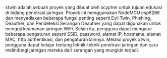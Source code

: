 xtwin adalah sebuah proyek yang dibuat oleh xcypher untuk tujuan edukasi di bidang penetrasi jaringan. Proyek ini menggunakan NodeMCU esp8266 dan menyediakan beberapa fungsi penting seperti Evil Twin, Phishing, Deauther, dan Pendeteksi Serangan Deauther yang dapat digunakan untuk menguji keamanan jaringan WiFi. Selain itu, pengguna dapat mengatur beberapa pengaturan seperti SSID, password, alamat IP, hostname, alamat MAC, http authentikasi, dan pengaturan lainnya. Melalui proyek xtwin, pengguna dapat belajar tentang teknik-teknik penetrasi jaringan dan cara melindungi jaringan mereka dari serangan yang mungkin terjadi.

